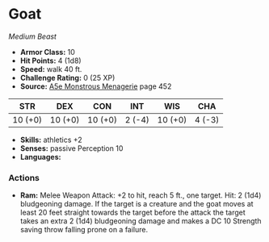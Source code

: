 # Goat

*Medium* *Beast*

- **Armor Class:** 10
- **Hit Points:** 4 (1d8)
- **Speed:** walk 40 ft.
- **Challenge Rating:** 0 (25 XP)
- **Source:** [A5e Monstrous Menagerie](https://enpublishingrpg.com/products/level-up-monstrous-menagerie-a5e) page 452

| STR | DEX | CON | INT | WIS | CHA |
| --- | --- | --- | --- | --- | --- |
| 10 (+0) | 10 (+0) | 10 (+0) | 2 (-4) | 10 (+0) | 4 (-3) |

- **Skills:** athletics +2
- **Senses:** passive Perception 10
- **Languages:** 

### Actions

- **Ram:** Melee Weapon Attack: +2 to hit, reach 5 ft., one target. Hit: 2 (1d4) bludgeoning damage. If the target is a creature and the goat moves at least 20 feet straight towards the target before the attack  the target takes an extra 2 (1d4) bludgeoning damage and makes a DC 10 Strength saving throw  falling prone on a failure.


